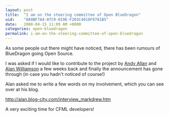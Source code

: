 ```yaml
---
layout: post
title:  "I am on the steering committee of Open BlueDragon"
uid:	"8A9BF7A4-07C9-019E-F203C4010F9781B5"
date:   2008-04-15 11:09 AM +0000
categories: open-bluedragon
permalink: i-am-on-the-steering-committee-of-open-bluedragon
---
```

As some people out there might have noticed, there has been rumours of BlueDragon going Open Source.

I was asked if I would like to contribute to the project by <a href="http://www.fuzzyorange.co.uk/" title="Fuzzy Orange Ltd: ColdFusion Consultancy, Training and Support based out of Scotland">Andy Allan</a> and <a href="http://alan.blog-city.com/" title="Alan Williamson">Alan Williamson</a> a few weeks back and finally the announcement has gone through (in case you hadn't noticed of course!)

Alan asked me to write a few words on my involvement, which you can see over at his blog. 

<a href="http://alan.blog-city.com/interview_markdrew.htm" title="Open BlueDragon Steering Committee Interview Series - Mark Drew">http://alan.blog-city.com/interview_markdrew.htm</a>

A very exciting time for CFML developers!